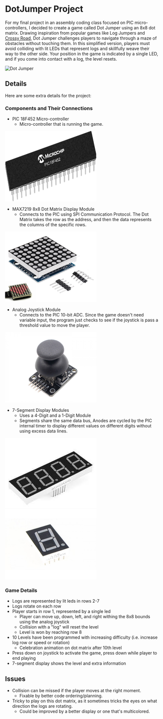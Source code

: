 # DotJumper Project

For my final project in an assembly coding class focused on PIC micro-controllers, I decided to create a game called Dot Jumper using an 8x8 dot matrix. Drawing inspiration from popular games like Log Jumpers and [Crossy Road](https://www.crossyroad.com/), Dot Jumper challenges players to navigate through a maze of obstacles without touching them. In this simplified version, players must avoid colliding with lit LEDs that represent logs and skillfully weave their way to the other side. Your position in the game is indicated by a single LED, and if you come into contact with a log, the level resets.

<img src="images/example.jpg" alt="Dot Jumper" width="400" height="300" title="Dot Jumper">


## Details
Here are some extra details for the project:
### Components and Their Connections
- PIC 18F452 Micro-controller
  - Micro-controller that is running the game.
<img src="images/PIC18F452-S2X-Regular.jpg" alt="PIC 18F452" width="300" height="230" title="PIC 18F452">

- MAX7219 8x8 Dot Matrix Display Module
  - Connects to the PIC using SPI Communication Protocol.  The Dot Matrix takes the row as the address, and then the data represents the columns of the specific rows. 
<img src="images/8x8dotmatrix.jpg" alt="8x8 Dot Matrix" width="300" height="230" title="8x8 Dot Matrix">

- Analog Joystick Module
  - Connects to the PIC 10-bit ADC.  Since the game doesn't need variable input, the program just checks to see if the joystick is pass a threshold value to move the player. 
<img src="images/analogjoystick.JPG" alt="Analog Joystick Module" width="300" height="230" title="Analog Joystick Module">

- 7-Segment Display Modules
  - Uses a 4-Digit and a 1-Digit Module
  - Segments share the same data bus, Anodes are cycled by the PIC internal timer to display different values on different digits without using excess data lines. 
<img src="images/4_7segment.jpg" alt="4-Digit 7-Segment Display" width="300" height="230" title="4-Digit 7-Segment Display">
<img src="images/1_7segment.jpg" alt="1-Digit 7-Segment Display" width="300" height="230" title="1-Digit 7-Segment Display">

### Game Details
- Logs are represented by lit leds in rows 2-7
- Logs rotate on each row
- Player starts in row 1, represented by a single led
  - Player can move up, down, left, and right withing the 8x8 bounds using the analog joystick
  - Collision with a "log" will reset the level
  - Level is won by reaching row 8
- 10 Levels have been programmed with increasing difficulty (i.e. increase log row or speed or rotation)
  - Celebration animation on dot matrix after 10th level
- Press down on joystick to activate the game, press down while player to end playing
- 7-segment display shows the level and extra information

## Issues
- Collision can be missed if the player moves at the right moment.
  - Fixable by better code ordering/planning.
- Tricky to play on this dot matrix, as it sometimes tricks the eyes on what direction the logs are rotating.
  - Could be improved by a better display or one that's multicolored.
